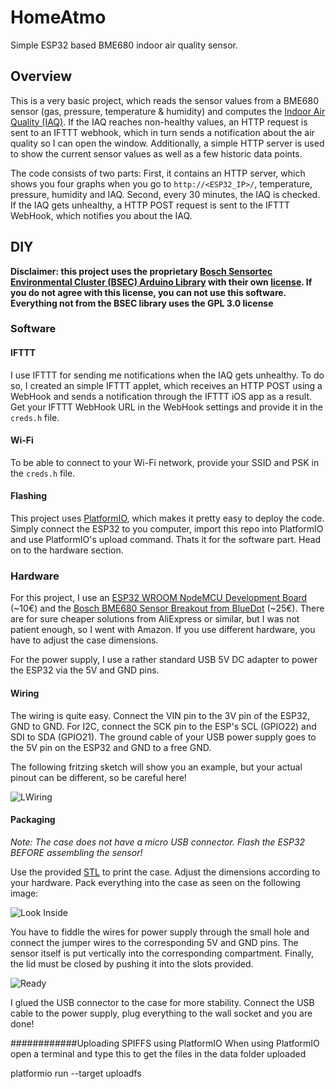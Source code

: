 # HomeAtmo
Simple ESP32 based BME680 indoor air quality sensor.

## Overview
This is a very basic project, which reads the sensor values from a BME680 sensor (gas, pressure, temperature & humidity) and computes the [Indoor Air Quality (IAQ)](https://en.wikipedia.org/wiki/Indoor_air_quality).
If the IAQ reaches non-healthy values, an HTTP request is sent to an IFTTT webhook, which in turn sends a notification about the air quality so I can open the window.
Additionally, a simple HTTP server is used to show the current sensor values as well as a few historic data points.

The code consists of two parts:
First, it contains an HTTP server, which shows you four graphs when you go to `http://<ESP32_IP>/`, temperature, pressure, humidity and IAQ.
Second, every 30 minutes, the IAQ is checked.
If the IAQ gets unhealthy, a HTTP POST request is sent to the IFTTT WebHook, which notifies you about the IAQ.

## DIY
**Disclaimer: this project uses the proprietary [Bosch Sensortec Environmental Cluster (BSEC) Arduino Library](https://github.com/BoschSensortec/BSEC-Arduino-library) with their own [license](https://github.com/BoschSensortec/BSEC-Arduino-library/blob/master/LICENSE). If you do not agree with this license, you can not use this software. Everything not from the BSEC library uses the GPL 3.0 license**
### Software
#### IFTTT
I use IFTTT for sending me notifications when the IAQ gets unhealthy.
To do so, I created an simple IFTTT applet, which receives an HTTP POST using a WebHook and sends a notification through the IFTTT iOS app as a result.
Get your IFTTT WebHook URL in the WebHook settings and provide it in the `creds.h` file.

#### Wi-Fi
To be able to connect to your Wi-Fi network, provide your SSID and PSK in the `creds.h` file.

#### Flashing
This project uses [PlatformIO](https://platformio.org), which makes it pretty easy to deploy the code.
Simply connect the ESP32 to you computer, import this repo into PlatformIO and use PlatformIO's upload command.
Thats it for the software part.
Head on to the hardware section.


### Hardware
For this project, I use an [ESP32 WROOM NodeMCU Development Board](https://www.amazon.de/dp/B071P98VTG) (~10€) and the [Bosch BME680 Sensor Breakout from BlueDot](https://www.amazon.de/gp/product/B075Y21H24) (~25€).
There are for sure cheaper solutions from AliExpress or similar, but I was not patient enough, so I went with Amazon. If you use different hardware, you have to adjust the case dimensions.

For the power supply, I use a rather standard USB 5V DC adapter to power the ESP32 via the 5V and GND pins.

#### Wiring
The wiring is quite easy.
Connect the VIN pin to the 3V pin of the ESP32, GND to GND.
For I2C, connect the SCK pin to the ESP's SCL (GPIO22) and SDI to SDA (GPIO21).
The ground cable of your USB power supply goes to the 5V pin on the ESP32 and GND to a free GND.

The following fritzing sketch will show you an example, but your actual pinout can be different, so be careful here!

![LWiring](assets/img/wiring.jpg)

#### Packaging
*Note: The case does not have a micro USB connector. Flash the ESP32 BEFORE assembling the sensor!*

Use the provided [STL](assets/HomeAtmo.stl) to print the case. Adjust the dimensions according to your hardware.
Pack everything into the case as seen on the following image:

![Look Inside](assets/img/inside.jpeg)

You have to fiddle the wires for power supply through the small hole and connect the jumper wires to the corresponding 5V and GND pins.
The sensor itself is put vertically into the corresponding compartment.
Finally, the lid must be closed by pushing it into the slots provided.

![Ready](assets/img/ready.jpeg)

I glued the USB connector to the case for more stability.
Connect the USB cable to the power supply, plug everything to the wall socket and you are done!

############Uploading SPIFFS using PlatformIO
When using PlatformIO open a terminal and type this to get the files in the data folder uploaded

platformio run --target uploadfs
